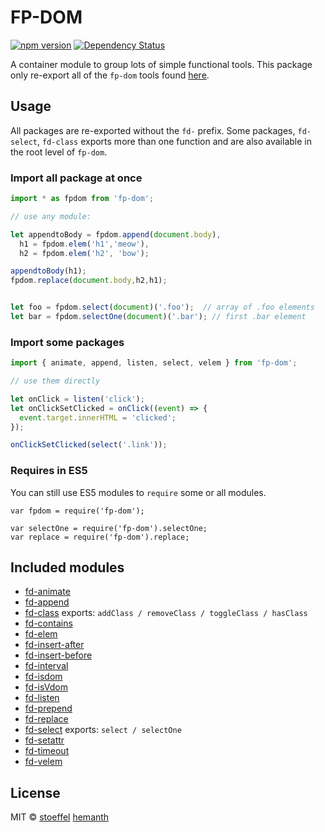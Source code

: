 # FP-DOM

[![npm version](https://badge.fury.io/js/fp-dom.svg)](http://badge.fury.io/js/fp-dom)
[![Dependency Status](https://david-dm.org/fp-dom/fp-dom.svg)](https://david-dm.org/fp-dom/fp-dom)

A container module to group lots of simple functional tools. This package only re-export all of the `fp-dom` tools found [here](https://github.com/fp-dom).


## Usage

All packages are re-exported without the `fd-` prefix. Some packages, `fd-select`, `fd-class` exports more than one function and are also available in the root level of `fp-dom`.

### Import all package at once

```javascript
import * as fpdom from 'fp-dom';

// use any module: 

let appendtoBody = fpdom.append(document.body),
  h1 = fpdom.elem('h1','meow'),
  h2 = fpdom.elem('h2', 'bow');

appendtoBody(h1);
fpdom.replace(document.body,h2,h1);


let foo = fpdom.select(document)('.foo');  // array of .foo elements
let bar = fpdom.selectOne(document)('.bar'); // first .bar element

```

### Import some packages

```javascript
import { animate, append, listen, select, velem } from 'fp-dom';

// use them directly

let onClick = listen('click');
let onClickSetClicked = onClick((event) => {
  event.target.innerHTML = 'clicked';
});

onClickSetClicked(select('.link'));
```

### Requires in ES5

You can still use ES5 modules to `require` some or all modules.

```
var fpdom = require('fp-dom');

var selectOne = require('fp-dom').selectOne;
var replace = require('fp-dom').replace;

```


## Included modules

* [fd-animate](https://github.com/fp-dom/fd-animate)
* [fd-append](https://github.com/fp-dom/fd-append)
* [fd-class](https://github.com/fp-dom/fd-class) exports: `addClass / removeClass / toggleClass / hasClass`
* [fd-contains](https://github.com/fp-dom/fd-contains)
* [fd-elem](https://github.com/fp-dom/fd-elem)
* [fd-insert-after](https://github.com/fp-dom/fd-insert-after)
* [fd-insert-before](https://github.com/fp-dom/fd-insert-before)
* [fd-interval](https://github.com/fp-dom/fd-interval)
* [fd-isdom](https://github.com/fp-dom/fd-isdom)
* [fd-isVdom](https://github.com/fp-dom/fd-isVdom)
* [fd-listen](https://github.com/fp-dom/fd-listen)
* [fd-prepend](https://github.com/fp-dom/fd-prepend)
* [fd-replace](https://github.com/fp-dom/fd-replace)
* [fd-select](https://github.com/fp-dom/fd-select)  exports: `select / selectOne`
* [fd-setattr](https://github.com/fp-dom/fd-setattr)
* [fd-timeout](https://github.com/fp-dom/fd-timeout)
* [fd-velem](https://github.com/fp-dom/fd-velem)

## License

MIT © [stoeffel](http://schtoeffel.ch) [hemanth](http://www.h3manth.com/)
